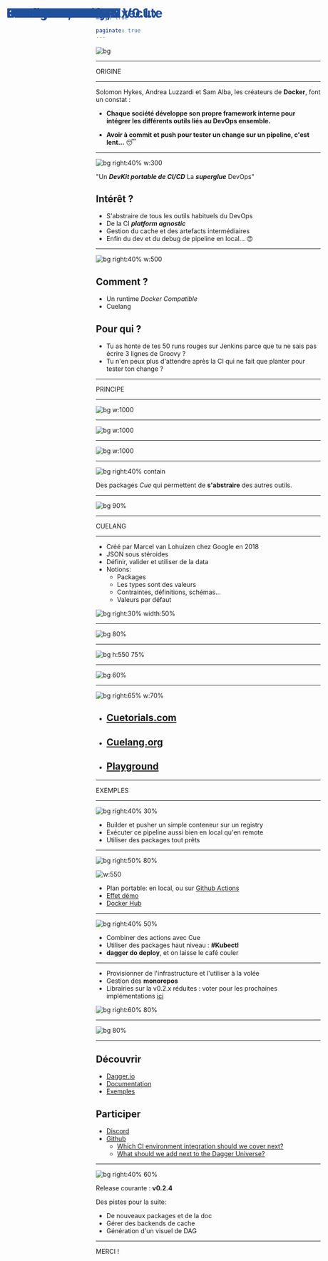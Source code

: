 ```yaml
---
marp: true

paginate: true
---
```

<style>
  
  section{
    background-image: url("ressources/images/background.png");
    background-size: cover;
    }
    
    h1 {
    color: #21509c;
    position: absolute;
    top: 20px; 
    left: 28px;
    font-weight: bold;
  }

  img[alt~="center"] {
    display: block;
    margin: 0 auto;
  }

  section li {
    line-height: 38px;
    font-size:26px
  }
  section.sommaire {
    background-image: url("ressources/images/rose_gauche.png");
  }

  section.sommaire ul li {
    line-height: 50px;
    font-size: 40px;
    position: relative;
    left: 250px;
  }

  section.sommaire>h1 {
    color: #21509c;
    position: absolute;
    top: 50px; 
    left: 350px;
    font-weight: bold;
  }

  section.part {
    background-image: url("ressources/images/background_part.png");
    background-size: cover;
    color: white;
    font-size: 150px;
    text-align: center;
  }

  section.part>p {
    color: white;
    position: absolute;
    top: 50%;
    left: 50%;
    font-weight: bold;
    transform: translate(-50%, -50%);
    background: #233a7b;
    width: max-content;

  }

  </style>



![bg](ressources/images/titre.png)

---
<!-- _class: part -->

ORIGINE

---
# UN BESOIN

Solomon Hykes, Andrea Luzzardi et Sam Alba, les créateurs de **Docker**, font un constat :

- **Chaque société développe son propre framework interne pour intégrer les différents outils liés au DevOps ensemble.**

- **Avoir à commit et push pour tester un change sur un pipeline, c'est lent...** :sleeping:

___
# UNE REPONSE


![bg right:40% w:300](ressources/images/dagger_logo.png)

"Un ***DevKit portable de CI/CD***
La ***superglue*** DevOps"

## **Intérêt ?**
- S'abstraire de tous les outils habituels du DevOps
- De la CI ***platform agnostic***
- Gestion du cache et des artefacts intermédiaires
- Enfin du dev et du debug de pipeline en local... :heart_eyes:

---

# DAGGER

![bg right:40% w:500 ](ressources/images/github.png)
## **Comment ?**
- Un runtime *Docker Compatible*
- Cuelang

## **Pour qui ?**
- Tu as honte de tes 50 runs rouges sur Jenkins parce que tu ne sais pas écrire 3 lignes de Groovy ?
 - Tu n'en peux plus d'attendre après la CI qui ne fait que planter pour tester ton change ?
---

<!-- _class: part -->

PRINCIPE  

---

# LE DAG

![bg w:1000 ](ressources/images/dag_init.png)
___

# LE DAG

![bg w:1000 ](ressources/images/dag_nutella.png)
___

# LE DAG

![bg w:1000 ](ressources/images/dag_final.png)

---

# DES INGREDIENTS

![bg right:40% contain ](ressources/images/pkgs_dagger.png)

Des packages *Cue* qui permettent de **s'abstraire** des autres outils.


---

# UN PLAN

![bg 90% ](ressources/images/plan.png)

___

<!-- _class: part -->

CUELANG

---

# Configure, Unify, Execute

- Créé par Marcel van Lohuizen chez Google en 2018
- JSON sous stéroides
- Définir, valider et utiliser de la data
- Notions:
  - Packages
  - Les types sont des valeurs
  - Contraintes, définitions, schémas...
  - Valeurs par défaut

![bg right:30% width:50%](ressources/images/cuelogo.png)

---

# CUE RECETTE
![bg 80% ](ressources/images/cue1.png)

___

# CUE VALIDATION

![bg h:550 75% ](ressources/images/cue2.png)

___

# CUE GENERATION

![bg 60% ](ressources/images/cue3.png)

---

# POUR DEMARRER

![bg right:65% w:70% ](ressources/images/cuesummary.webp)

- ## [Cuetorials.com](https://cuetorials.com/introduction/)
- ## [Cuelang.org](https://cuelang.org/)
- ## [Playground](https://cuelang.org/play/#cue@export@cue)
___

<!-- _class: part -->

EXEMPLES
___

# BUILD, PUSH...

![bg right:40% 30%](ressources/images/dag_buildpush.png)

- Builder et pusher un simple conteneur sur un registry
- Exécuter ce pipeline aussi bien en local qu'en remote
- Utiliser des packages tout prêts
___

# BUILD, PUSH...

![bg right:50% 80% ](ressources/images/demo1.png)

![w:550](ressources/images/flask.png)
</br>

- Plan portable: en local, ou sur [Github Actions](https://github.com/arnaud-soulie/dagger_demo/actions/workflows/ci_demo2.yml)
- [Effet démo](http://localhost:12345)
- [Docker Hub](https://hub.docker.com/r/fgtech/demo2)

___

# ... & DEPLOY

![bg right:40% 50% ](ressources/images/dag_fullapp.png)

- Combiner des actions avec Cue
- Utiliser des packages haut niveau : **#Kubectl**
- **dagger do deploy**, et on laisse le café couler

___

# UN PEU PLUS LOIN

- Provisionner de l'infrastructure et l'utiliser à la volée
- Gestion des **monorepos**
- Librairies sur la v0.2.x réduites : voter pour les prochaines implémentations [ici](https://github.com/dagger/dagger/discussions/1922)

![bg right:60% 80% ](ressources/images/dag_demoEKS.png)

---

# IMPLEMENTATION V0.1.x

![bg 80%](ressources/images/codefinal.png)
___

# ET ENSUITE ?

## **Découvrir**

- [Dagger.io](https://dagger.io/)
- [Documentation](https://docs.dagger.io/)
- [Exemples](https://github.com/dagger/dagger/tree/main/pkg/universe.dagger.io/examples)

## **Participer**

- [Discord](https://discord.com/channels/707636530424053791/796905486145683506/955856707773407292)
- [Github](https://github.com/dagger/dagger)
  - [Which CI environment integration should we cover next?](https://github.com/dagger/dagger/discussions/1677)
  - [What should we add next to the Dagger Universe?](https://github.com/dagger/dagger/discussions/1922)
___

# ET ENSUITE ?

![bg right:40% 60%](ressources/images/stats.png)

Release courante : **v0.2.4**

Des pistes pour la suite:

  - De nouveaux packages et de la doc
  - Gérer des backends de cache
  - Génération d'un visuel de DAG

___

<!-- _class: part -->

MERCI !